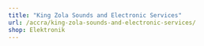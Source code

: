 ```yaml
---
title: "King Zola Sounds and Electronic Services"
url: /accra/king-zola-sounds-and-electronic-services/
shop: Elektronik
---
```

